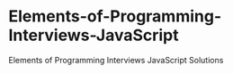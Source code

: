 # Elements-of-Programming-Interviews-JavaScript
Elements of Programming Interviews JavaScript Solutions
